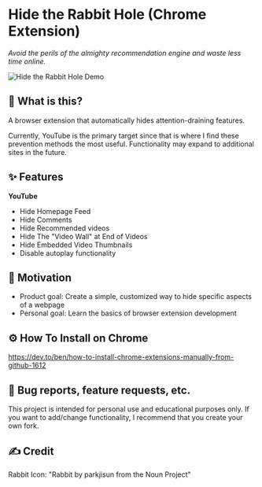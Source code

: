 # Hide the Rabbit Hole (Chrome Extension)

_Avoid the perils of the almighty recommendation engine and waste less time online._

![Hide the Rabbit Hole Demo](/demo.gif "Hide YouTube Recommendations")

## 🤔 What is this?

A browser extension that automatically hides attention-draining features.

Currently, YouTube is the primary target since that is where I find these prevention methods the most useful. Functionality may expand to additional sites in the future.

## ✨ Features

**YouTube**

- Hide Homepage Feed
- Hide Comments
- Hide Recommended videos
- Hide The "Video Wall" at End of Videos
- Hide Embedded Video Thumbnails
- Disable autoplay functionality

## 💪 Motivation

- Product goal: Create a simple, customized way to hide specific aspects of a webpage
- Personal goal: Learn the basics of browser extension development

## ⚙️ How To Install on Chrome

https://dev.to/ben/how-to-install-chrome-extensions-manually-from-github-1612

## 📝 Bug reports, feature requests, etc.

This project is intended for personal use and educational purposes only. If you want to add/change functionality, I recommend that you create your own fork.

## ✍️ Credit

Rabbit Icon: "Rabbit by parkjisun from the Noun Project"
